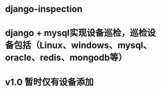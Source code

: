 # django-inspection
# django + mysql实现设备巡检，巡检设备包括（Linux、windows、mysql、oracle、redis、mongodb等）
# v1.0 暂时仅有设备添加
